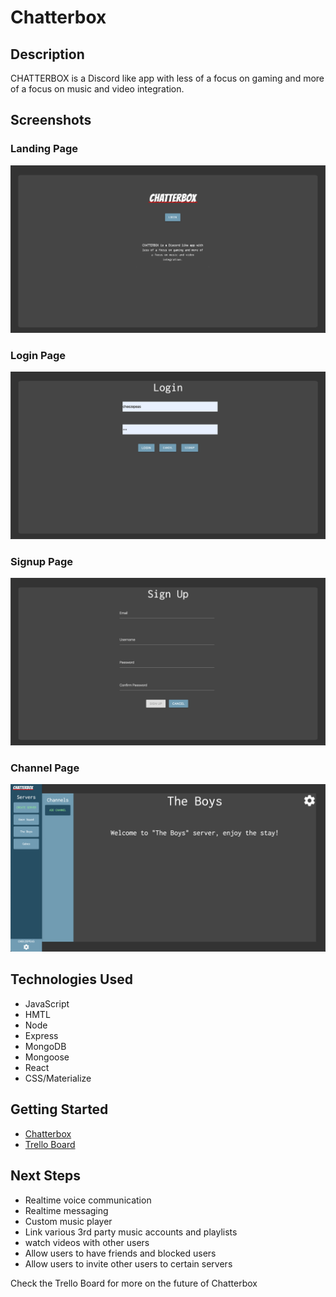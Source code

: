 # Chatterbox

## Description

CHATTERBOX is a Discord like app with less of a focus on gaming and more of a focus on music and video integration.

## Screenshots

### Landing Page

![Landing](public/LandingPage.png)

### Login Page

![Login](public/LoginPage.png)

### Signup Page

![Signup](public/SignupPage.png)

### Channel Page

![Channel](public/ChannelPage.png)

## Technologies Used

- JavaScript
- HMTL
- Node
- Express
- MongoDB
- Mongoose
- React
- CSS/Materialize

## Getting Started

- [Chatterbox](https://chatterbox-v1.netlify.app/)
- [Trello Board](https://trello.com/b/44Ms1y0r/project-4-chatterbox)

## Next Steps

- Realtime voice communication
- Realtime messaging
- Custom music player
- Link various 3rd party music accounts and playlists
- watch videos with other users
- Allow users to have friends and blocked users
- Allow users to invite other users to certain servers

Check the Trello Board for more on the future of Chatterbox